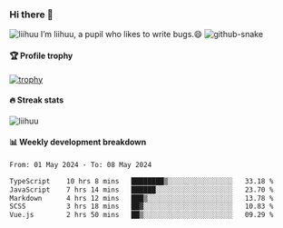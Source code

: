 ### Hi there 👋
<img src="https://komarev.com/ghpvc/?username=liihuu&label=Profile%20views&style=flat&base=119527" alt="liihuu" />
I’m liihuu, a pupil who likes to write bugs.😄

<picture>
  <source media="(prefers-color-scheme: dark)" srcset="https://github.com/liihuu/liihuu/raw/output/github-snake-dark.svg" />
  <source media="(prefers-color-scheme: light)" srcset="https://github.com/liihuu/liihuu/raw/output/github-snake.svg" />
  <img alt="github-snake" src="https://github.com/liihuu/liihuu/tree/output/github-snake.svg" />
</picture>


#### 🏆 Profile trophy
[![trophy](https://github-profile-trophy.vercel.app?username=liihuu&margin-w=16&margin-h=16&rank=-C,-B)](https://github.com/liihuu)

#### 🔥 Streak stats
<img src="https://streak-stats.demolab.com?user=liihuu&border_radius=6&card_width=500" alt="liihuu" />

#### 📊 Weekly development breakdown
<!--START_SECTION:waka-->

```txt
From: 01 May 2024 - To: 08 May 2024

TypeScript    10 hrs 8 mins   ████████▒░░░░░░░░░░░░░░░░   33.18 %
JavaScript    7 hrs 14 mins   ██████░░░░░░░░░░░░░░░░░░░   23.70 %
Markdown      4 hrs 12 mins   ███▒░░░░░░░░░░░░░░░░░░░░░   13.78 %
SCSS          3 hrs 18 mins   ██▓░░░░░░░░░░░░░░░░░░░░░░   10.83 %
Vue.js        2 hrs 50 mins   ██▒░░░░░░░░░░░░░░░░░░░░░░   09.29 %
```

<!--END_SECTION:waka-->


<!--
**liihuu/liihuu** is a ✨ _special_ ✨ repository because its `README.md` (this file) appears on your GitHub profile.

Here are some ideas to get you started:

- 🔭 I’m currently working on ...
- 🌱 I’m currently learning ...
- 👯 I’m looking to collaborate on ...
- 🤔 I’m looking for help with ...
- 💬 Ask me about ...
- 📫 How to reach me: ...
- 😄 Pronouns: ...
- ⚡ Fun fact: ...
-->
